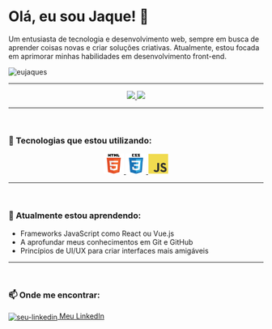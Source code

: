 # Olá, eu sou Jaque! 👋

<p align="left"> 
  Um entusiasta de tecnologia e desenvolvimento web, sempre em busca de aprender coisas novas e criar soluções criativas. Atualmente, estou focada em aprimorar minhas habilidades em desenvolvimento front-end.
</p>

<p align="left"> 
  <img src="https://komarev.com/ghpvc/?username=eujaques&label=Visitantes_do_Perfil&color=0e75b6&style=flat" alt="eujaques" /> 
</p>

---

<div align="center">
  <a href="https://github.com/eujaques">
    <img height="180em" src="https://github-readme-stats.vercel.app/api?username=eujaques&show_icons=true&theme=dracula&include_all_commits=true&count_private=true"/>
    <img height="180em" src="https://github-readme-stats.vercel.app/api/top-langs/?username=eujaques&layout=compact&langs_count=7&theme=dracula"/>
  </a>
</div>

---
<br>

### 🚀 Tecnologias que estou utilizando:

<p align="center">
  <a href="https://developer.mozilla.org/pt-BR/docs/Web/HTML" target="_blank" rel="noreferrer"> 
    <img src="https://raw.githubusercontent.com/devicons/devicon/master/icons/html5/html5-original-wordmark.svg" alt="html5" width="40" height="40"/> 
  </a>
  <a href="https://developer.mozilla.org/pt-BR/docs/Web/CSS" target="_blank" rel="noreferrer"> 
    <img src="https://raw.githubusercontent.com/devicons/devicon/master/icons/css3/css3-original-wordmark.svg" alt="css3" width="40" height="40"/> 
  </a>
  <a href="https://developer.mozilla.org/pt-BR/docs/Web/JavaScript" target="_blank" rel="noreferrer"> 
    <img src="https://raw.githubusercontent.com/devicons/devicon/master/icons/javascript/javascript-original.svg" alt="javascript" width="40" height="40"/> 
  </a>
</p>

---
<br>

### 🌱 Atualmente estou aprendendo:

<ul>
  <li>Frameworks JavaScript como React ou Vue.js</li>
  <li>A aprofundar meus conhecimentos em Git e GitHub</li>
  <li>Princípios de UI/UX para criar interfaces mais amigáveis</li>
</ul>

---
<br>

### 📫 Onde me encontrar:

<p align="left">
  <a href="URL_DO_SEU_LINKEDIN_AQUI" target="blank">
    <img align="center" src="https://raw.githubusercontent.com/rahuldkjain/github-profile-readme-generator/master/src/images/icons/Social/linked-in-alt.svg" alt="seu-linkedin" height="30" width="40" /> Meu LinkedIn
  </a>
</p>
